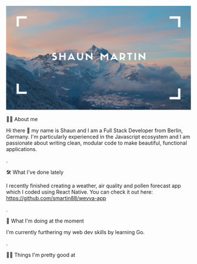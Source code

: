 ![H](./H.png)

🙋‍♂️ About me

Hi there 👋 my name is Shaun and I am a Full Stack Developer from Berlin, Germany. I'm particularly experienced in the Javascript ecosystem and I am passionate about writing clean, modular code to make beautiful, functional applications.


.


🛠 What I've done lately

I recently finished creating a weather, air quality and pollen forecast app which I coded using React Native. You can check it out here: https://github.com/smartin88/wevva-app


.


💪 What I'm doing at the moment

I'm currently furthering my web dev skills by learning Go. 


.


🕺🏽 Things I'm pretty good at


